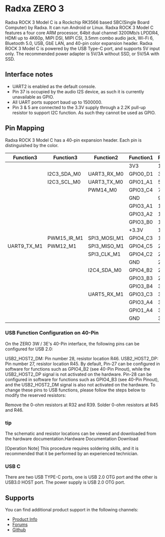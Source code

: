 
Radxa ZERO 3
====================

Radxa ROCK 3 Model C is a Rockchip RK3566 based SBC(Single Board Computer) by Radxa. It can run Android or Linux. Radxa ROCK 3 Model C features a four core ARM processor, 64bit dual channel 3200Mb/s LPDDR4, HDMI up to 4K60p, MIPI DSI, MIPI CSI, 3.5mm combo audio jack, Wi-Fi 6, Bluetooth 5.0, USB, GbE LAN, and 40-pin color expansion header. Radxa ROCK 3 Model C is powered by the USB Type-C port, and supports 5V input only. The recommended power adapter is 5V/3A without SSD, or 5V/5A with SSD.

Interface notes
---------------

- UART2 is enabled as the default console.
- Pin 37 is occupied by the audio I2S device, as such it is currently unavailable as GPIO.
- All UART ports support baud up to 1500000.
- Pin 3 & 5 are connected to the 3.3V supply through a 2.2K pull-up resistor to support I2C function. As such they cannot be used as GPIO.

Pin Mapping
-----------

Radxa ROCK 3 Model C has a 40-pin expansion header. Each pin is distinguished by the color.

|    Function3|  Function3|    Function2| Function1|  PIN  |  PIN  | Function1|    Function2| Function3|   Function4|
|-------------|-----------|-------------|----------|:------|------:|----------|-------------|----------|------------|
|             |           |             |       3V3|   1   |   2   |     +5.0V|             |          |            |
|             |I2C3_SDA_M0|  UART3_RX_M0|  GPIO0_D1|   3   |   4   |     +5.0V|             |          |            |
|             |I2C3_SCL_M0|  UART3_TX_M0|  GPIO1_A1|   5   |   6   |       GND|             |          |            |
|             |           |     PWM14_M0|  GPIO3_C4|   7   |   8   |  GPIO0_D1|  UART2_TX_M0|          |            |
|             |           |             |       GND|   9   |   10  |  GPIO0_D0|  UART2_RX_M0|          |            |
|             |           |             |  GPIO3_A1|   11  |   12  |  GPIO3_A3|             |          |            |
|             |           |             |  GPIO3_A2|   13  |   14  |       GND|             |          |            |
|             |           |             |  GPIO3_B0|   15  |   16  |  GPIO3_B1|  UART4_RX_M1|   PWM8_M0|            |
|             |           |             |     +3.3V|   17  |   18  |  GPIO3_B2|  UART4_TX_M1|   PWM9_M0|            |
|             |PWM15_IR_M1| SPI3_MOSI_M1|  GPIO4_C3|   19  |   20  |       GND|             |          |            |
|  UART9_TX_M1|   PWM12_M1| SPI3_MISO_M1|  GPIO4_C5|   21  |   22  |  GPIO3_C1|             |          |            |
|             |           |  SPI3_CLK_M1|  GPIO4_C2|   23  |   24  |  GPIO4_C6|  SPI3_CS0_M1|  PWM13_M1| UART9_RX_M1|
|             |           |             |       GND|   25  |   26  |        NC|             |          |            |
|             |           |  I2C4_SDA_M0|  GPIO4_B2|   27  |   28  |  GPIO4_B3|             |          |            |
|             |           |             |  GPIO3_B3|   29  |   30  |       GND|             |          |            |
|             |           |             |  GPIO3_B4|   31  |   32  |  GPIO3_C2|  UART5_TX_M1|          |            |
|             |           |  UART5_RX_M1|  GPIO3_C3|   33  |   34  |       GND|             |          |            |
|             |           |             |  GPIO3_A4|   35  |   36  |  GPIO3_A7|             |          |            |
|             |           |             |  GPIO1_A4|   37  |   38  |  GPIO3_A6|             |          |            |
|             |           |             |       GND|   39  |   40  |  GPIO3_A5|             |          |            |


### USB Function Configuration on 40-Pin
On the ZERO 3W / 3E's 40-Pin interface, the following pins can be configured for USB 2.0:

USB2_HOST2_DM: Pin number 28, resistor location R46.
USB2_HOST2_DP: Pin number 27, resistor location R45.
By default, Pin-27 can be configured in software for functions such as GPIO4_B2 (see 40-Pin Pinout), while the USB2_HOST2_DP signal is not activated on the hardware. Pin-28 can be configured in software for functions such as GPIO4_B3 (see 40-Pin Pinout), and the USB2_HOST2_DM signal is also not activated on the hardware. To change these pins to USB functions, please follow the steps below to modify the reserved resistors:

Remove the 0-ohm resistors at R32 and R39.
Solder 0-ohm resistors at R45 and R46.
### tip
The schematic and resistor locations can be viewed and downloaded from the hardware documentation.Hardware Documentation Download

[Operation Note]
This procedure requires soldering skills, and it is recommended that it be performed by an experienced technician.

### USB C
There are two USB TYPE-C ports, one is USB 2.0 OTG port and the other is USB3.0 HOST port. The power supply is USB 2.0 OTG port.


Supports
--------

You can find additional product support in the following channels:

- [Product Info](https://docs.radxa.com/en/zero/zero3)
- [Forums](https://forum.radxa.com/c/rock3)
- [Github](https://github.com/radxa)
